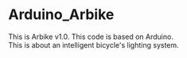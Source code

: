 # Arduino_Arbike
This is Arbike v1.0.
This code is based on Arduino.  
This is about an intelligent bicycle's lighting system.  
